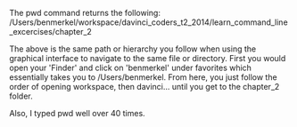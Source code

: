 The pwd command returns the following:
/Users/benmerkel/workspace/davinci_coders_t2_2014/learn_command_line_excercises/chapter_2

The above is the same path or hierarchy you follow when using the graphical interface
to navigate to the same file or directory.  First you would open your 'Finder' and click
on 'benmerkel' under favorites which essentially takes you to /Users/benmerkel.  From 
here, you just follow the order of opening workspace, then davinci... until you get to 
the chapter_2 folder.

Also, I typed pwd well over 40 times.
